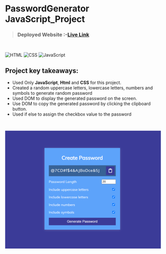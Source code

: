 # PasswordGenerator JavaScript_Project

> ### **Deployed Website** :-[Live Link](https://passwordgenerator-jsp.netlify.app/)
<br>

![HTML](https://img.shields.io/badge/Html-5-E34F26?style=for-the-badge&logo=HTML5)
![CSS](https://img.shields.io/badge/Css-3-06B6D4?style=for-the-badge&logo=css3)
![JavaScript](https://img.shields.io/badge/JavaScript-ES6-F7DF1E?style=for-the-badge&logo=JavaScript)

## Project key takeaways:

  - Used Only **JavaScript**, **Html** and **CSS** for this project.
  - Created a random uppercase letters, lowercase letters, numbers and symbols to generate random password
  - Used DOM to display the generated password on the screen.
  - Use DOM to copy the generated password by clicking the clipboard button.
  - Used if else to assign the checkbox value to the password


  <br>

![Project-Image](./Image/passwordgenerator.png)

<br>
